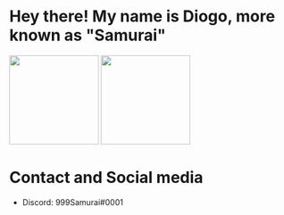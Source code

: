 # Hey there! My name is Diogo, more known as "Samurai"

<img height="160" src="https://github-readme-stats.vercel.app/api?username=999Samurai&show_icons=true&count_private=true"> <img height="160" src="https://github-readme-stats.vercel.app/api/top-langs/?username=999Samurai&langs_count=5&layout=compact">

# Contact and Social media

- Discord: 999Samurai#0001
